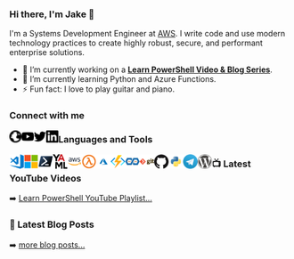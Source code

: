### Hi there, I'm Jake 👋

I'm a Systems Development Engineer at [AWS](https://aws.amazon.com). I write code and use modern technology practices to create highly robust, secure, and performant enterprise solutions.

* 🔭 I’m currently working on a **[Learn PowerShell Video & Blog Series](https://techthoughts.info/learn-powershell-series/)**.
* 🌱 I’m currently learning Python and Azure Functions.
* ⚡ Fun fact: I love to play guitar and piano.

### Connect with me

[<img align="left" alt="techthoughts.info" width="22px" src="media/globe.svg" />][website]
[<img align="left" alt="TechThoughts2 | YouTube" width="22px" src="media/youtube.svg" />][youtube]
[<img align="left" alt="JakeMorrison | Twitter" width="22px" src="media/twitter.svg" />][twitter]
[<img align="left" alt="Jacob Morrison | LinkedIn" width="22px" src="media/linkedin.svg" />][linkedin]

### Languages and Tools

<img align="left" alt="Visual Studio Code" width="26px" src="https://raw.githubusercontent.com/github/explore/master/topics/visual-studio-code/visual-studio-code.png" />
<img align="left" alt="Windows" width="26px" src="media/microsoft_logo-80x80.png" />
<img align="left" alt="PowerShell" width="26px" src="https://raw.githubusercontent.com/github/explore/master/topics/powershell/powershell.png" />
<img align="left" alt="Yaml" width="26px" src="https://raw.githubusercontent.com/github/explore/master/topics/yaml/yaml.png" />
<img align="left" alt="AWS" width="26px" src="https://raw.githubusercontent.com/github/explore/master/topics/aws/aws.png" />
<img align="left" alt="AWS Lambda" width="26px" src="media/aws_lambda_logo-80x80.png" />
<img align="left" alt="Azure" width="26px" src="https://raw.githubusercontent.com/github/explore/master/topics/azure/azure.png" />
<img align="left" alt="Azure Functions" width="26px" src="media/azure-functions-80x80.png" />
<img align="left" alt="DevOps" width="26px" src="media/devops-80x80.jpg" />
<img align="left" alt="Git" width="26px" src="https://raw.githubusercontent.com/github/explore/master/topics/git/git.png" />
<img align="left" alt="GitHub" width="26px" src="https://raw.githubusercontent.com/github/explore/master/topics/github/github.png" />
<img align="left" alt="Python" width="26px" src="https://raw.githubusercontent.com/github/explore/master/topics/python/python.png" />
<img align="left" alt="Telegram" width="26px" src="https://raw.githubusercontent.com/github/explore/master/topics/telegram/telegram.png" />
<img align="left" alt="WordPress" width="26px" src="https://raw.githubusercontent.com/github/explore/master/topics/wordpress/wordpress.png" />

### 📺 Latest YouTube Videos

<!-- YOUTUBE:START -->
<!-- YOUTUBE:END -->

➡️ [Learn PowerShell YouTube Playlist...][learnpowershellplaylist]

### 📕 Latest Blog Posts

<!-- BLOG-POST-LIST:START -->
<!-- BLOG-POST-LIST:END -->

➡️ [more blog posts...][website]

[website]: https://techthoughts.info
[twitter]: https://twitter.com/JakeMorrison
[youtube]: https://www.youtube.com/c/TechthoughtsInfo2
[linkedin]: https://www.linkedin.com/in/jacobmorrison
[learnpowershellplaylist]: https://www.youtube.com/playlist?list=PL2j0_s2VJe2hzQuQyn6yfMS2olhhs4UnQ
